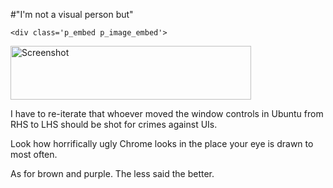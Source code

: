 #"I'm not a visual person but"


    <div class='p_embed p_image_embed'>
<img alt="Screenshot" height="86" src="http://getfile6.posterous.com/getfile/files.posterous.com/conoroneill/YY0n3uPnmbh7ypqSNKFuC7RakrnRjUMBBR4DyoK6NNEruZCyVZuSFXxkD85V/Screenshot.png" width="385" />
</div>
<p>I have to re-iterate that whoever moved the window controls in Ubuntu from RHS to LHS should be shot for crimes against UIs. </p><p /><div>Look how horrifically ugly Chrome looks in the place your eye is drawn to most often.</div><p /><div>As for brown and purple. The less said the better.</div>
  